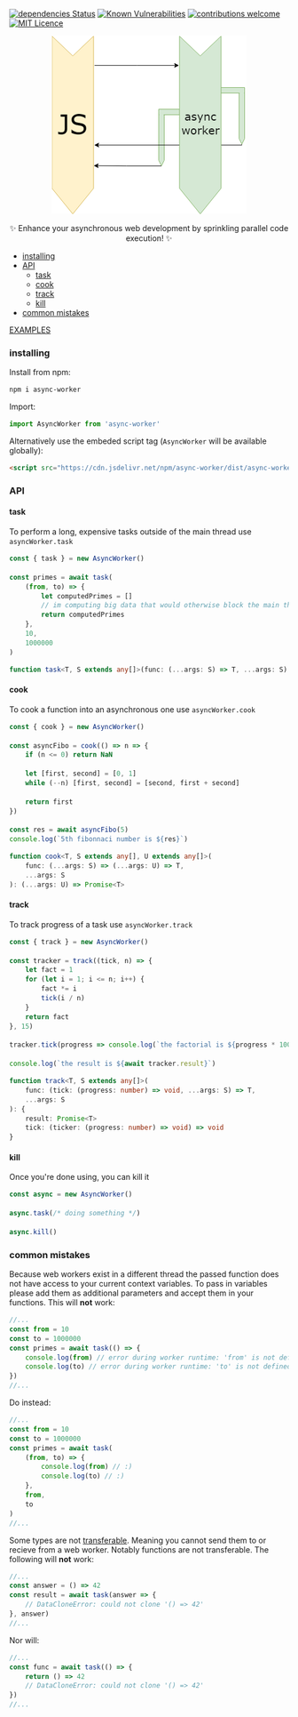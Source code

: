 [![dependencies Status](https://david-dm.org/shilangyu/async-worker.svg)](https://david-dm.org/shilangyu/async-worker)
[![Known Vulnerabilities](https://snyk.io/test/github/shilangyu/async-worker/badge.svg?targetFile=package.json)](https://snyk.io/test/github/shilangyu/async-worker?targetFile=package.json)
[![contributions welcome](https://img.shields.io/badge/contributions-welcome-brightgreen.svg?style=flat)](https://github.com/shilangyu/async-worker/issues)
[![MIT Licence](https://badges.frapsoft.com/os/mit/mit.svg?v=103)](https://opensource.org/licenses/mit-license.php)

<p align="center">
	<img src="./asyncWorker.png">
</p>

<p align="center">
✨ Enhance your asynchronous web development by sprinkling parallel code execution! ✨
</p>

- [installing](#installing)
- [API](#API)
  - [task](#task)
  - [cook](#cook)
  - [track](#track)
  - [kill](#kill)
- [common mistakes](#common-mistakes)

[EXAMPLES](https://shilangyu.github.io/async-worker/)

### installing

Install from npm:

```sh
npm i async-worker
```

Import:

```ts
import AsyncWorker from 'async-worker'
```

Alternatively use the embeded script tag (`AsyncWorker` will be available globally):

```html
<script src="https://cdn.jsdelivr.net/npm/async-worker/dist/async-worker.web.js"></script>
```

### API

#### task

To perform a long, expensive tasks outside of the main thread use `asyncWorker.task`

```ts
const { task } = new AsyncWorker()

const primes = await task(
	(from, to) => {
		let computedPrimes = []
		// im computing big data that would otherwise block the main thread
		return computedPrimes
	},
	10,
	1000000
)
```

```ts
function task<T, S extends any[]>(func: (...args: S) => T, ...args: S): Promise<T>
```

#### cook

To cook a function into an asynchronous one use `asyncWorker.cook`

```ts
const { cook } = new AsyncWorker()

const asyncFibo = cook(() => n => {
	if (n <= 0) return NaN

	let [first, second] = [0, 1]
	while (--n) [first, second] = [second, first + second]

	return first
})

const res = await asyncFibo(5)
console.log(`5th fibonnaci number is ${res}`)
```

```ts
function cook<T, S extends any[], U extends any[]>(
	func: (...args: S) => (...args: U) => T,
	...args: S
): (...args: U) => Promise<T>
```

#### track

To track progress of a task use `asyncWorker.track`

```ts
const { track } = new AsyncWorker()

const tracker = track((tick, n) => {
	let fact = 1
	for (let i = 1; i <= n; i++) {
		fact *= i
		tick(i / n)
	}
	return fact
}, 15)

tracker.tick(progress => console.log(`the factorial is ${progress * 100}% done!`))

console.log(`the result is ${await tracker.result}`)
```

```ts
function track<T, S extends any[]>(
	func: (tick: (progress: number) => void, ...args: S) => T,
	...args: S
): {
	result: Promise<T>
	tick: (ticker: (progress: number) => void) => void
}
```

#### kill

Once you're done using, you can kill it

```ts
const async = new AsyncWorker()

async.task(/* doing something */)

async.kill()
```

### common mistakes

Because web workers exist in a different thread the passed function does not have access to your current context variables. To pass in variables please add them as additional parameters and accept them in your functions. This will **not** work:

```ts
//...
const from = 10
const to = 1000000
const primes = await task(() => {
	console.log(from) // error during worker runtime: 'from' is not defined
	console.log(to) // error during worker runtime: 'to' is not defined
})
//...
```

Do instead:

```ts
//...
const from = 10
const to = 1000000
const primes = await task(
	(from, to) => {
		console.log(from) // :)
		console.log(to) // :)
	},
	from,
	to
)
//...
```

Some types are not [transferable](https://developer.mozilla.org/en-US/docs/Web/API/Transferable). Meaning you cannot send them to or recieve from a web worker. Notably functions are not transferable. The following will **not** work:

```ts
//...
const answer = () => 42
const result = await task(answer => {
	// DataCloneError: could not clone '() => 42'
}, answer)
//...
```

Nor will:

```ts
//...
const func = await task(() => {
	return () => 42
	// DataCloneError: could not clone '() => 42'
})
//...
```
